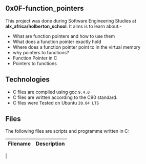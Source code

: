 0x0F-function_pointers
 ---------------
This project was done during Software Engineering Studies at **alx_africa/holberton_school**. It aims is to learn about:- 
  - What are function pointers and how to use them
 - What does a function pointer exactly hold
 -  Where does a function pointer point to in the virtual memory
 - why pointers to functions?
 - Function Pointer in C
 - Pointers to functions

Technologies 
  ------------------
 - C files are compiled using gcc `9.4.0`
 - C files are written according to the C90 standard.
 - C files were Tested on Ubuntu `20.04 LTS`

Files
  ------------
The following files are scripts and programme written in C:


 | Filename | Description |
| --- | --- |

|
